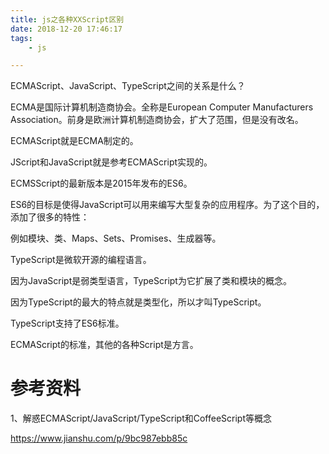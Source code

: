 ```yaml
---
title: js之各种XXScript区别
date: 2018-12-20 17:46:17
tags:
	- js

---
```




ECMAScript、JavaScript、TypeScript之间的关系是什么？



ECMA是国际计算机制造商协会。全称是European Computer Manufacturers Association。前身是欧洲计算机制造商协会，扩大了范围，但是没有改名。

ECMAScript就是ECMA制定的。

JScript和JavaScript就是参考ECMAScript实现的。

ECMSScript的最新版本是2015年发布的ES6。

ES6的目标是使得JavaScript可以用来编写大型复杂的应用程序。为了这个目的，添加了很多的特性：

例如模块、类、Maps、Sets、Promises、生成器等。



TypeScript是微软开源的编程语言。

因为JavaScript是弱类型语言，TypeScript为它扩展了类和模块的概念。

因为TypeScript的最大的特点就是类型化，所以才叫TypeScript。



TypeScript支持了ES6标准。



ECMAScript的标准，其他的各种Script是方言。





# 参考资料

1、解惑ECMAScript/JavaScript/TypeScript和CoffeeScript等概念

https://www.jianshu.com/p/9bc987ebb85c